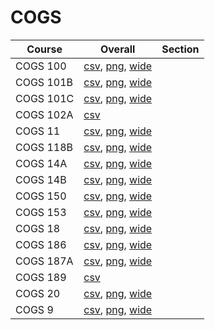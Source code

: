 # COGS

| Course | Overall | Section |
| ------ | ------- | ------- |
| COGS 100 | [csv](https://github.com/UCSD-Historical-Enrollment-Data/2025Summer2/blob/main/overall/COGS%20100.csv), [png](https://raw.githubusercontent.com/UCSD-Historical-Enrollment-Data/2025Summer2/main/plot_overall/COGS%20100.png), [wide](https://raw.githubusercontent.com/UCSD-Historical-Enrollment-Data/2025Summer2/main/plot_overall_wide/COGS%20100.png) |  |
| COGS 101B | [csv](https://github.com/UCSD-Historical-Enrollment-Data/2025Summer2/blob/main/overall/COGS%20101B.csv), [png](https://raw.githubusercontent.com/UCSD-Historical-Enrollment-Data/2025Summer2/main/plot_overall/COGS%20101B.png), [wide](https://raw.githubusercontent.com/UCSD-Historical-Enrollment-Data/2025Summer2/main/plot_overall_wide/COGS%20101B.png) |  |
| COGS 101C | [csv](https://github.com/UCSD-Historical-Enrollment-Data/2025Summer2/blob/main/overall/COGS%20101C.csv), [png](https://raw.githubusercontent.com/UCSD-Historical-Enrollment-Data/2025Summer2/main/plot_overall/COGS%20101C.png), [wide](https://raw.githubusercontent.com/UCSD-Historical-Enrollment-Data/2025Summer2/main/plot_overall_wide/COGS%20101C.png) |  |
| COGS 102A | [csv](https://github.com/UCSD-Historical-Enrollment-Data/2025Summer2/blob/main/overall/COGS%20102A.csv) |  |
| COGS 11 | [csv](https://github.com/UCSD-Historical-Enrollment-Data/2025Summer2/blob/main/overall/COGS%2011.csv), [png](https://raw.githubusercontent.com/UCSD-Historical-Enrollment-Data/2025Summer2/main/plot_overall/COGS%2011.png), [wide](https://raw.githubusercontent.com/UCSD-Historical-Enrollment-Data/2025Summer2/main/plot_overall_wide/COGS%2011.png) |  |
| COGS 118B | [csv](https://github.com/UCSD-Historical-Enrollment-Data/2025Summer2/blob/main/overall/COGS%20118B.csv), [png](https://raw.githubusercontent.com/UCSD-Historical-Enrollment-Data/2025Summer2/main/plot_overall/COGS%20118B.png), [wide](https://raw.githubusercontent.com/UCSD-Historical-Enrollment-Data/2025Summer2/main/plot_overall_wide/COGS%20118B.png) |  |
| COGS 14A | [csv](https://github.com/UCSD-Historical-Enrollment-Data/2025Summer2/blob/main/overall/COGS%2014A.csv), [png](https://raw.githubusercontent.com/UCSD-Historical-Enrollment-Data/2025Summer2/main/plot_overall/COGS%2014A.png), [wide](https://raw.githubusercontent.com/UCSD-Historical-Enrollment-Data/2025Summer2/main/plot_overall_wide/COGS%2014A.png) |  |
| COGS 14B | [csv](https://github.com/UCSD-Historical-Enrollment-Data/2025Summer2/blob/main/overall/COGS%2014B.csv), [png](https://raw.githubusercontent.com/UCSD-Historical-Enrollment-Data/2025Summer2/main/plot_overall/COGS%2014B.png), [wide](https://raw.githubusercontent.com/UCSD-Historical-Enrollment-Data/2025Summer2/main/plot_overall_wide/COGS%2014B.png) |  |
| COGS 150 | [csv](https://github.com/UCSD-Historical-Enrollment-Data/2025Summer2/blob/main/overall/COGS%20150.csv), [png](https://raw.githubusercontent.com/UCSD-Historical-Enrollment-Data/2025Summer2/main/plot_overall/COGS%20150.png), [wide](https://raw.githubusercontent.com/UCSD-Historical-Enrollment-Data/2025Summer2/main/plot_overall_wide/COGS%20150.png) |  |
| COGS 153 | [csv](https://github.com/UCSD-Historical-Enrollment-Data/2025Summer2/blob/main/overall/COGS%20153.csv), [png](https://raw.githubusercontent.com/UCSD-Historical-Enrollment-Data/2025Summer2/main/plot_overall/COGS%20153.png), [wide](https://raw.githubusercontent.com/UCSD-Historical-Enrollment-Data/2025Summer2/main/plot_overall_wide/COGS%20153.png) |  |
| COGS 18 | [csv](https://github.com/UCSD-Historical-Enrollment-Data/2025Summer2/blob/main/overall/COGS%2018.csv), [png](https://raw.githubusercontent.com/UCSD-Historical-Enrollment-Data/2025Summer2/main/plot_overall/COGS%2018.png), [wide](https://raw.githubusercontent.com/UCSD-Historical-Enrollment-Data/2025Summer2/main/plot_overall_wide/COGS%2018.png) |  |
| COGS 186 | [csv](https://github.com/UCSD-Historical-Enrollment-Data/2025Summer2/blob/main/overall/COGS%20186.csv), [png](https://raw.githubusercontent.com/UCSD-Historical-Enrollment-Data/2025Summer2/main/plot_overall/COGS%20186.png), [wide](https://raw.githubusercontent.com/UCSD-Historical-Enrollment-Data/2025Summer2/main/plot_overall_wide/COGS%20186.png) |  |
| COGS 187A | [csv](https://github.com/UCSD-Historical-Enrollment-Data/2025Summer2/blob/main/overall/COGS%20187A.csv), [png](https://raw.githubusercontent.com/UCSD-Historical-Enrollment-Data/2025Summer2/main/plot_overall/COGS%20187A.png), [wide](https://raw.githubusercontent.com/UCSD-Historical-Enrollment-Data/2025Summer2/main/plot_overall_wide/COGS%20187A.png) |  |
| COGS 189 | [csv](https://github.com/UCSD-Historical-Enrollment-Data/2025Summer2/blob/main/overall/COGS%20189.csv) |  |
| COGS 20 | [csv](https://github.com/UCSD-Historical-Enrollment-Data/2025Summer2/blob/main/overall/COGS%2020.csv), [png](https://raw.githubusercontent.com/UCSD-Historical-Enrollment-Data/2025Summer2/main/plot_overall/COGS%2020.png), [wide](https://raw.githubusercontent.com/UCSD-Historical-Enrollment-Data/2025Summer2/main/plot_overall_wide/COGS%2020.png) |  |
| COGS 9 | [csv](https://github.com/UCSD-Historical-Enrollment-Data/2025Summer2/blob/main/overall/COGS%209.csv), [png](https://raw.githubusercontent.com/UCSD-Historical-Enrollment-Data/2025Summer2/main/plot_overall/COGS%209.png), [wide](https://raw.githubusercontent.com/UCSD-Historical-Enrollment-Data/2025Summer2/main/plot_overall_wide/COGS%209.png) |  |
